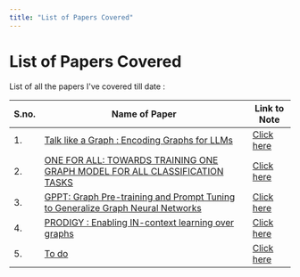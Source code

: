 ```yaml
---
title: "List of Papers Covered"
---
```


# List of Papers Covered

List of all the papers I've covered till date :

| S.no. | Name of Paper | Link to Note |
| ----- | ------------- | ------------ |
| 1. | [Talk like a Graph : Encoding Graphs for LLMs](https://arxiv.org/pdf/2310.04560.pdf) | [Click here](./Graphs_with_LLMs/2-talk-like-graph.md) |
| 2. | [ONE FOR ALL: TOWARDS TRAINING ONE GRAPH MODEL FOR ALL CLASSIFICATION TASKS](https://arxiv.org/pdf/2310.00149v1.pdf) | [Click here](./Graphs_with_LLMs/1-one-for-all-ofa.md) |
| 3. | [GPPT: Graph Pre-training and Prompt Tuning to Generalize Graph Neural Networks](https://dl.acm.org/doi/abs/10.1145/3534678.3539249) | [Click here](./Graph_Neural_Networks/icl-over-graphs-GPPT.md) |
| 4. | [PRODIGY : Enabling IN-context learning over graphs](https://arxiv.org/abs/2305.12600) | [Click here](./Graph_Neural_Networks/icl-over-graphs-prodigy.md) |
| 5. | [To do]() | [Click here]() |
